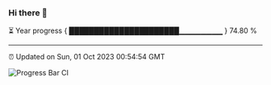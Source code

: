 ### Hi there 👋

⏳ Year progress { ██████████████████████▁▁▁▁▁▁▁▁ } 74.80 %

---

⏰ Updated on Sun, 01 Oct 2023 00:54:54 GMT

![Progress Bar CI](https://github.com/liununu/liununu/workflows/Progress%20Bar%20CI/badge.svg)
